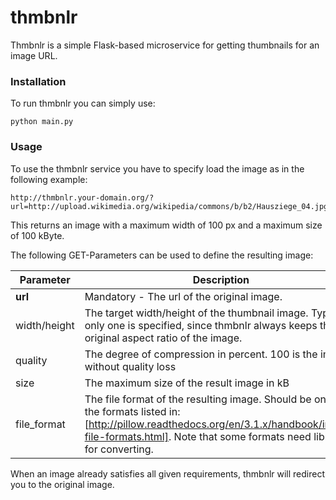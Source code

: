 thmbnlr
=======

Thmbnlr is a simple Flask-based microservice for getting thumbnails for an image URL.

### Installation
To run thmbnlr you can simply use:
```
python main.py
```


### Usage
To use the thmbnlr service you have to specify load the image as in the following example:
```
http://thmbnlr.your-domain.org/?url=http://upload.wikimedia.org/wikipedia/commons/b/b2/Hausziege_04.jpg&width=400&max_size=100
```

This returns an image with a maximum width of 100 px and a maximum size of 100 kByte.

The following GET-Parameters can be used to define the resulting image:

|  Parameter 	| Description  	|Default|
|---	|---	|--- |
| **url**  	| Mandatory - The url of the original image.   	|- |
| width/height  	| The target width/height of the thumbnail image.	Typically only one is specified, since thmbnlr always keeps the original aspect ratio of the image. | original width/height|
| quality  	| The degree of compression in percent. 100 is the image without quality loss	| 100|
| size  	| The maximum size of the result image in kB	| original size |
| file_format  	| The file format of the resulting image. Should be one of the formats listed in: [http://pillow.readthedocs.org/en/3.1.x/handbook/image-file-formats.html]. Note that some formats need libraries for converting. | original format |

When an image already satisfies all given requirements, thmbnlr will redirect you to the original image.

